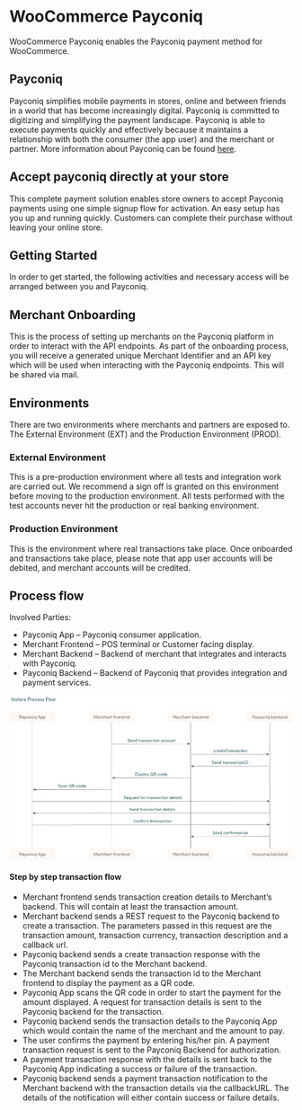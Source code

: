 # WooCommerce Payconiq
  
WooCommerce Payconiq enables the Payconiq payment method for WooCommerce.

## Payconiq
Payconiq simplifies mobile payments in stores, online and between friends in a world that has become increasingly digital. Payconiq is committed to digitizing and simplifying the payment landscape. Payconiq is able to execute payments quickly and effectively because it maintains a relationship with both the consumer (the app user) and the merchant or partner. More information about Payconiq can be found [here](https://dev.payconiq.com/online-payments-dock/).

## Accept payconiq directly at your store
This complete payment solution enables store owners to accept Payconiq payments using one simple signup flow for activation. An easy setup has you up and running quickly. Customers can complete their purchase without leaving your online store.

## Getting Started
In order to get started, the following activities and necessary access will be arranged between you and Payconiq.

## Merchant Onboarding
This is the process of setting up merchants on the Payconiq platform in order to interact with the API endpoints. As part of the onboarding process, you will receive a generated unique Merchant Identifier and an API key which will be used when interacting with the Payconiq endpoints. This will be shared via mail.

## Environments
There are two environments where merchants and partners are exposed to. The External Environment (EXT) and the Production Environment (PROD).

### External Environment
This is a pre-production environment where all tests and integration work are carried out. We recommend a sign off is granted on this environment before moving to the production environment. All tests performed with the test accounts never hit the production or real banking environment.

### Production Environment
This is the environment where real transactions take place. Once onboarded and transactions take place, please note that app user accounts will be debited, and merchant accounts will be credited.

## Process flow
Involved Parties:

* Payconiq App – Payconiq consumer application.
* Merchant Frontend – POS terminal or Customer facing display.
* Merchant Backend – Backend of merchant that integrates and interacts with Payconiq.
* Payconiq Backend – Backend of Payconiq that provides integration and payment services.

![Flow](assets/img/Instore.png)

#### Step by step transaction flow

* Merchant frontend sends transaction creation details to Merchant’s backend. This will contain at least the transaction amount.
* Merchant backend sends a REST request to the Payconiq backend to create a transaction. The parameters passed in this request are the transaction amount, transaction currency, transaction description and a callback url.
* Payconiq backend sends a create transaction response with the Payconiq transaction id to the Merchant backend.
* The Merchant backend sends the transaction id to the Merchant frontend to display the payment as a QR code.
* Payconiq App scans the QR code in order to start the payment for the amount displayed. A request for transaction details is sent to the Payconiq backend for the transaction.
* Payconiq backend sends the transaction details to the Payconiq App which would contain the name of the merchant and the amount to pay.
* The user confirms the payment by entering his/her pin. A payment transaction request is sent to the Payconiq Backend for authorization.
* A payment transaction response with the details is sent back to the Payconiq App indicating a success or failure of the transaction.
* Payconiq backend sends a payment transaction notification to the Merchant backend with the transaction details via the callbackURL. The details of the notification will either contain success or failure details.